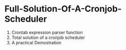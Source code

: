 # Full-Solution-Of-A-Cronjob-Scheduler

1. Crontab expression parser function
2. Total solution of a cronjob scheduler
3. A practical Demostration
